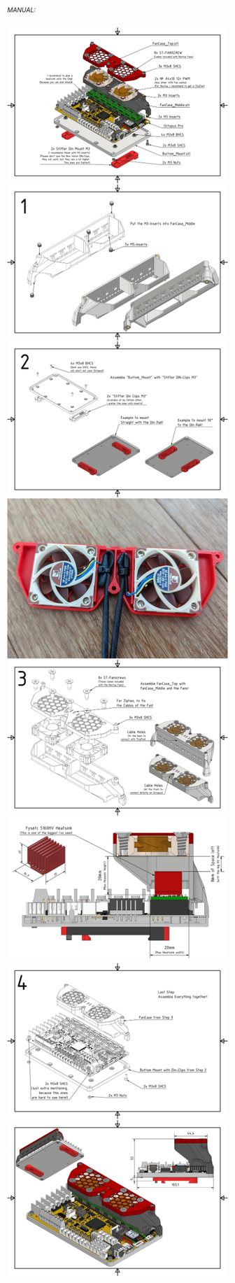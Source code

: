 ###### MANUAL:

![](./1.jpg)<br>
![](./2.jpg)<br>
![](./3.jpg)<br>
![](./Wires.jpg)<br>
![](./4.jpg)<br>
![](./Heatsink_Compatibility.jpg)<br>
![](./5.jpg)<br>
![](./6.jpg)<br>

#
